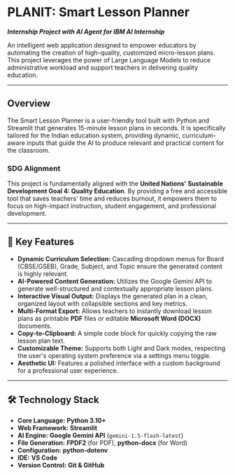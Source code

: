 # PLANIT: Smart Lesson Planner
**_Internship Project with AI Agent for IBM AI Internship_**

An intelligent web application designed to empower educators by automating the creation of high-quality, customized micro-lesson plans. This project leverages the power of Large Language Models to reduce administrative workload and support teachers in delivering quality education.

---

## Overview

The Smart Lesson Planner is a user-friendly tool built with Python and Streamlit that generates 15-minute lesson plans in seconds. It is specifically tailored for the Indian education system, providing dynamic, curriculum-aware inputs that guide the AI to produce relevant and practical content for the classroom.

###  SDG Alignment
This project is fundamentally aligned with the **United Nations' Sustainable Development Goal 4: Quality Education**. By providing a free and accessible tool that saves teachers' time and reduces burnout, it empowers them to focus on high-impact instruction, student engagement, and professional development.

---

## 🚀 Key Features

* **Dynamic Curriculum Selection:** Cascading dropdown menus for Board (CBSE/GSEB), Grade, Subject, and Topic ensure the generated content is highly relevant.
* **AI-Powered Content Generation:** Utilizes the Google Gemini API to generate well-structured and contextually appropriate lesson plans.
* **Interactive Visual Output:** Displays the generated plan in a clean, organized layout with collapsible sections and key metrics.
* **Multi-Format Export:** Allows teachers to instantly download lesson plans as printable **PDF** files or editable **Microsoft Word (DOCX)** documents.
* **Copy-to-Clipboard:** A simple code block for quickly copying the raw lesson plan text.
* **Customizable Theme:** Supports both Light and Dark modes, respecting the user's operating system preference via a settings menu toggle.
* **Aesthetic UI:** Features a polished interface with a custom background for a professional user experience.

---

## 🛠️ Technology Stack

* **Core Language:** **Python 3.10+**
* **Web Framework:** **Streamlit**
* **AI Engine:** **Google Gemini API** (`gemini-1.5-flash-latest`)
* **File Generation:** **FPDF2** (for PDF), **python-docx** (for Word)
* **Configuration:** **python-dotenv**
* **IDE:** **VS Code**
* **Version Control:** **Git & GitHub**
